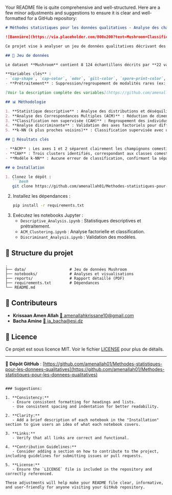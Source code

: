 Your README file is quite comprehensive and well-structured. Here are a few minor adjustments and suggestions to ensure it is clear and well-formatted for a GitHub repository:

```markdown
# Méthodes statistiques pour les données qualitatives - Analyse des champignons comestibles/toxiques

![Bannière](https://via.placeholder.com/800x200?text=Mushroom+Classification+Project)

Ce projet vise à analyser un jeu de données qualitatives décrivant des caractéristiques morphologiques de champignons pour déterminer leur comestibilité. Il combine des techniques statistiques avancées (ACM, CAH, analyse discriminante) afin d'identifier des motifs discriminants entre espèces comestibles et toxiques.

## 📂 Jeu de données

Le dataset **Mushroom** contient 8 124 échantillons décrits par **22 variables qualitatives** (forme, couleur, texture, etc.) avec une variable cible binaire : `edible` (comestible) ou `poisonous` (toxique).

**Variables clés** :
- `cap-shape`, `cap-color`, `odor`, `gill-color`, `spore-print-color`, etc.
- **Prétraitement** : Suppression/regroupement de modalités rares (ex: `grooves` dans `cap-surface`).

[Voir la description complète des variables](https://github.com/amenallah01/Methodes-statistiques-pour-les-donnees-qualitatives/blob/main/KRISSAAN_BACHA.pdf)

## 📊 Méthodologie

1. **Statistique descriptive** : Analyse des distributions et déséquilibres.
2. **Analyse des Correspondances Multiples (ACM)** : Réduction de dimension pour visualiser les relations entre modalités.
3. **Classification non supervisée (CAH)** : Regroupement des individus en clusters homogènes.
4. **Analyse discriminante** : Validation des axes factoriels pour différencier les classes.
5. **k-NN (k plus proches voisins)** : Classification supervisée avec une précision de 100%.

## 🚀 Résultats clés

- **ACM** : Les axes 1 et 2 séparent clairement les champignons comestibles (associés à `habitat=leaves`, `gill-color=buff`) des toxiques (liés à `spore-print-color=chocolate`, `stalk-root=bulbous`).
- **CAH** : Trois clusters identifiés, correspondant aux classes comestible/toxique et une zone intermédiaire.
- **Modèle k-NN** : Aucune erreur de classification, confirmant la séparabilité des données.

## ⚙️ Installation

1. Clonez le dépôt :
   ```bash
   git clone https://github.com/amenallah01/Methodes-statistiques-pour-les-donnees-qualitatives.git
   ```
2. Installez les dépendances :
   ```bash
   pip install -r requirements.txt
   ```
3. Exécutez les notebooks Jupyter :
   - `Descriptive_Analysis.ipynb` : Statistiques descriptives et prétraitement.
   - `ACM_Clustering.ipynb` : Analyse factorielle et classification.
   - `Discriminant_Analysis.ipynb` : Validation des modèles.

## 📁 Structure du projet

```
.
├── data/                   # Jeu de données Mushroom
├── notebooks/              # Analyses et visualisations
├── reports/                # Rapport détaillé (PDF)
├── requirements.txt        # Dépendances
└── README.md
```

## 👥 Contributeurs

- **Krissaan Amen Allah**
  [📧 amenallahkrissane10@gmail.com](mailto:amenallahkrissane10@gmail.com)
- **Bacha Amine**
  [📧 ia_bacha@esi.dz](mailto:ia_bacha@esi.dz)

## 📄 Licence

Ce projet est sous licence MIT. Voir le fichier [LICENSE](LICENSE) pour plus de détails.

---

🔗 **Dépôt GitHub** : [https://github.com/amenallah01/Methodes-statistiques-pour-les-donnees-qualitatives](https://github.com/amenallah01/Methodes-statistiques-pour-les-donnees-qualitatives)
```

### Suggestions:

1. **Consistency:**
   - Ensure consistent formatting for headings and lists.
   - Use consistent spacing and indentation for better readability.

2. **Clarity:**
   - Add a brief description of each notebook in the "Installation" section to give users an idea of what each notebook covers.

3. **Links:**
   - Verify that all links are correct and functional.

4. **Contribution Guidelines:**
   - Consider adding a section on how to contribute to the project, including guidelines for submitting issues or pull requests.

5. **License:**
   - Ensure the `LICENSE` file is included in the repository and correctly referenced.

These adjustments will help make your README file clear, informative, and user-friendly for anyone visiting your GitHub repository.
